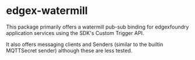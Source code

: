 # edgex-watermill

This package primarily offers a watermill pub-sub binding for edgexfoundry application services using the SDK's Custom Trigger API.

It also offers messaging clients and Senders (similar to the builtin MQTTSecret sender) although these are less tested.
